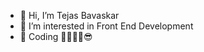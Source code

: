 - 👋 Hi, I’m Tejas Bavaskar
- 👀 I’m interested in Front End Development
- 🙌 Coding 🐱‍🏍🐱‍🏍😎
<!---
TejasBavaskar/TejasBavaskar is a ✨ special ✨ repository because its `README.md` (this file) appears on your GitHub profile.
You can click the Preview link to take a look at your changes.
--->
